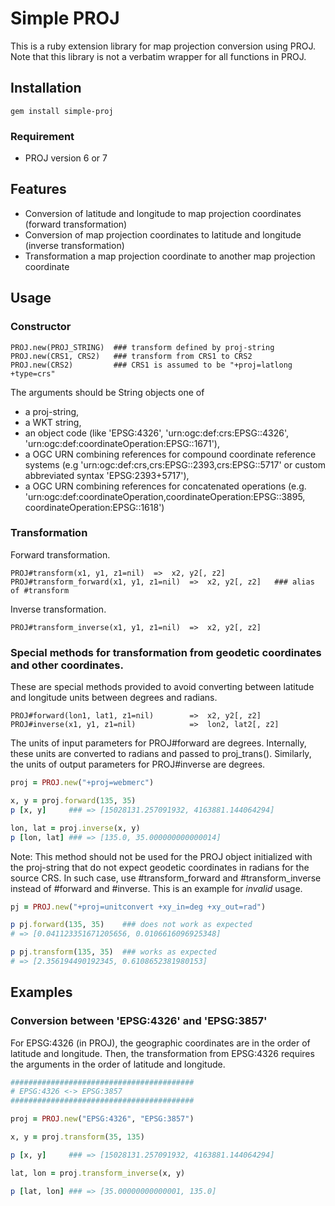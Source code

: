 Simple PROJ
===========

This is a ruby extension library for map projection conversion using PROJ.
Note that this library is not a verbatim wrapper for all functions in PROJ.

Installation
------------

    gem install simple-proj

### Requirement

* PROJ version 6 or 7

Features
--------

* Conversion of latitude and longitude to map projection coordinates (forward transformation)
* Conversion of map projection coordinates to latitude and longitude (inverse transformation)
* Transformation a map projection coordinate to another map projection coordinate


Usage
-----

### Constructor

    PROJ.new(PROJ_STRING)  ### transform defined by proj-string
    PROJ.new(CRS1, CRS2)   ### transform from CRS1 to CRS2
    PROJ.new(CRS2)         ### CRS1 is assumed to be "+proj=latlong +type=crs"

The arguments should be String objects one of 

* a proj-string,
* a WKT string,
* an object code (like 'EPSG:4326', 'urn:ogc:def:crs:EPSG::4326', 
  'urn:ogc:def:coordinateOperation:EPSG::1671'),
* a OGC URN combining references for compound coordinate reference 
  systems (e.g 'urn:ogc:def:crs,crs:EPSG::2393,crs:EPSG::5717' or 
  custom abbreviated syntax 'EPSG:2393+5717'),
* a OGC URN combining references for concatenated operations (e.g. 
  'urn:ogc:def:coordinateOperation,coordinateOperation:EPSG::3895,
  coordinateOperation:EPSG::1618')

### Transformation

Forward transformation.

    PROJ#transform(x1, y1, z1=nil)  =>  x2, y2[, z2]
    PROJ#transform_forward(x1, y1, z1=nil)  =>  x2, y2[, z2]   ### alias of #transform

Inverse transformation.

    PROJ#transform_inverse(x1, y1, z1=nil)  =>  x2, y2[, z2]


### Special methods for transformation from geodetic coordinates and other coordinates.

These are special methods provided to avoid converting 
between latitude and longitude units between degrees and radians.

    PROJ#forward(lon1, lat1, z1=nil)        =>  x2, y2[, z2]
    PROJ#inverse(x1, y1, z1=nil)            =>  lon2, lat2[, z2]

The units of input parameters for PROJ#forward are degrees.
Internally, these units are converted to radians and passed to proj_trans().
Similarly, the units of output parameters for PROJ#inverse are degrees.

```ruby
proj = PROJ.new("+proj=webmerc")

x, y = proj.forward(135, 35)
p [x, y]     ### => [15028131.257091932, 4163881.144064294]

lon, lat = proj.inverse(x, y)
p [lon, lat] ### => [135.0, 35.000000000000014]

```

Note: 
This method should not be used for the PROJ object initialized with the proj-string that do not expect geodetic coordinates in radians for the source CRS. In such case, use  #transform_forward and #transform_inverse instead of #forward and #inverse. 
This is an example for *invalid* usage. 

```ruby
pj = PROJ.new("+proj=unitconvert +xy_in=deg +xy_out=rad")

p pj.forward(135, 35)    ### does not work as expected
# => [0.041123351671205656, 0.0106616096925348]

p pj.transform(135, 35)  ### works as expected
# => [2.356194490192345, 0.6108652381980153]
```

Examples
--------

### Conversion between 'EPSG:4326' and 'EPSG:3857'

For EPSG:4326 (in PROJ), the geographic coordinates are in the order of latitude and longitude.
Then, the transformation from EPSG:4326 requires the arguments in the order of latitude and longitude.

```ruby
#########################################
# EPSG:4326 <-> EPSG:3857
#########################################

proj = PROJ.new("EPSG:4326", "EPSG:3857")

x, y = proj.transform(35, 135)

p [x, y]     ### => [15028131.257091932, 4163881.144064294]

lat, lon = proj.transform_inverse(x, y)

p [lat, lon] ### => [35.00000000000001, 135.0]
```



